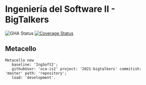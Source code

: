 #  Ingeniería del Software II - BigTalkers

![GHA Status](https://github.com/uca-is2/2021-bigtalkers/actions/workflows/GHA.yml/badge.svg)
[![Coverage Status](http://coveralls.io/repos/github/uca-is2/2021-bigtalkers/badge.svg?branch=master)](https://coveralls.io/github/uca-is2/2021-bigtalkers?branch=master)

## Metacello

```smalltalk
Metacello new
   baseline: 'IngSoft2';
   githubUser: 'uca-is2' project: '2021-bigtalkers' commitish: 'master' path: 'repository';
   load: 'development'.
```
